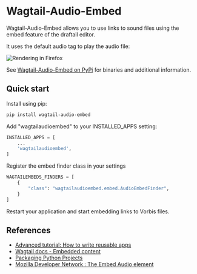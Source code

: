 # Wagtail-Audio-Embed

Wagtail-Audio-Embed allows you to use links to sound files using the embed
feature of the draftail editor.

It uses the default audio tag to play the audio file:

![Rendering in Firefox](https://github.com/peterjochum/wagtail-audio-embed/raw/main/img/screenshot.png)

See [Wagtail-Audio-Embed on PyPi](https://pypi.org/project/wagtail-audio-embed/0.1.1/)
for binaries and additional information.

## Quick start

Install using pip:

```bash
pip install wagtail-audio-embed
```

Add "wagtailaudioembed" to your INSTALLED_APPS setting:

```python
INSTALLED_APPS = [
    ...
    'wagtailaudioembed',
]
```

Register the embed finder class in your settings

```python
WAGTAILEMBEDS_FINDERS = [
    {
        "class": "wagtailaudioembed.embed.AudioEmbedFinder",
    }
]
```

Restart your application and start embedding links to Vorbis files.

## References

- [Advanced tutorial: How to write reusable apps](https://docs.djangoproject.com/en/4.0/intro/reusable-apps/)
- [Wagtail docs - Embedded content](https://docs.wagtail.org/en/stable/advanced_topics/embeds.html)
- [Packaging Python Projects](https://packaging.python.org/en/latest/tutorials/packaging-projects/)
- [Mozilla Developer Network : The Embed Audio element](https://developer.mozilla.org/en-US/docs/Web/HTML/Element/audio)
